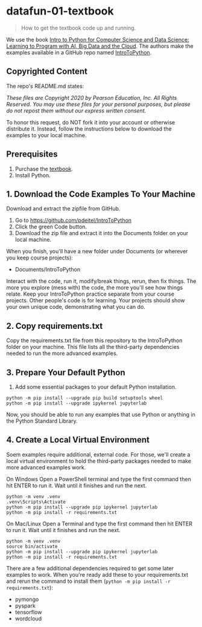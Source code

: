 # datafun-01-textbook

> How to get the textbook code up and running.

We use the book [Intro to Python for Computer Science and Data Science: Learning to Program with AI, Big Data and the Cloud](https://amzn.to/2KfCptN).
The authors make the examples available in a GitHub repo named [IntroToPython](https://github.com/pdeitel/IntroToPython).

## Copyrighted Content

The repo's README.md states:

_These files are Copyright 2020 by Pearson Education, Inc. All Rights Reserved._ 
_You may use these files for your personal purposes, but please do not repost them without our express written consent._

To honor this request, do NOT fork it into your account or otherwise distribute it.
Instead, follow the instructions below to download the examples to your local machine.

## Prerequisites

1. Purchase the [textbook](https://deitel.com/intro-to-python-for-computer-science-and-data-science/).
2. Install Python.

## 1. Download the Code Examples To Your Machine

Download and extract the zipfile from GitHub.

1. Go to <https://github.com/pdeitel/IntroToPython>
2. Click the green Code button. 
3. Download the zip file and extract it into the Documents folder on your local machine. 

When you finish, you'll have a new folder under Documents (or wherever you keep course projects):

- Documents/IntroToPython

Interact with the code, run it, modify/break things, rerun, then fix things.
The more you explore (mess with) the code, the more you'll see how things relate.
Keep your IntroToPython practice separate from your course projects.
Other people's code is for learning. 
Your projects should show your own unique code, demonstrating what you can do.

## 2. Copy requirements.txt 

Copy the requirements.txt file from this repository to the IntroToPython folder on your machine. 
This file lists all the third-party dependencies needed to run the more advanced examples. 

## 3. Prepare Your Default Python

1. Add some essential packages to your default Python installation.

```shell
python -m pip install --upgrade pip build setuptools wheel 
python -m pip install --upgrade ipykernel jupyterlab
```

Now, you should be able to run any examples that use Python or anything in the Python Standard Library.

## 4. Create a Local Virtual Environment

Soem examples require additional, external code. 
For those, we'll create a local virtual environment to hold the third-party packages needed to make more advanced examples work. 

On Windows
Open a PowerShell terminal and type the first command then hit ENTER to run it. Wait until it finishes and run the next.  

```shell
python -m venv .venv
.venv\Scripts\Activate
python -m pip install --upgrade pip ipykernel jupyterlab
python -m pip install -r requirements.txt
```

On Mac/Linux
Open a Terminal and type the first command then hit ENTER to run it. Wait until it finishes and run the next.  

```shell
python -m venv .venv
source bin/activate
python -m pip install --upgrade pip ipykernel jupyterlab
python -m pip install -r requirements.txt
```

There are a few additional dependencies required to get some later examples to work. When you're ready add these to your requirements.txt and rerun the command to install them (`python -m pip install -r requirements.txt`):

- pymongo
- pyspark
- tensorflow
- wordcloud
 

